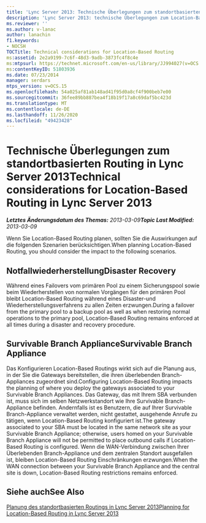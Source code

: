 ```yaml
---
title: 'Lync Server 2013: Technische Überlegungen zum standortbasierten Routing'
description: 'Lync Server 2013: technische Überlegungen zum Location-Based-Routing.'
ms.reviewer: ''
ms.author: v-lanac
author: lanachin
f1.keywords:
- NOCSH
TOCTitle: Technical considerations for Location-Based Routing
ms:assetid: 2e2a9199-7c6f-48d3-9adb-3873fc4f8c4e
ms:mtpsurl: https://technet.microsoft.com/en-us/library/JJ994027(v=OCS.15)
ms:contentKeyID: 51803936
ms.date: 07/23/2014
manager: serdars
mtps_version: v=OCS.15
ms.openlocfilehash: 54a025af81ab148ad41f95d0a8cf4f900beb7e00
ms.sourcegitcommit: 36fee89bb887bea4f18b19f17a8c69daf5bc423d
ms.translationtype: MT
ms.contentlocale: de-DE
ms.lasthandoff: 11/26/2020
ms.locfileid: "49423428"
---
```

# <a name="technical-considerations-for-location-based-routing-in-lync-server-2013"></a><span data-ttu-id="58a9d-103">Technische Überlegungen zum standortbasierten Routing in Lync Server 2013</span><span class="sxs-lookup"><span data-stu-id="58a9d-103">Technical considerations for Location-Based Routing in Lync Server 2013</span></span>

<div data-xmlns="http://www.w3.org/1999/xhtml">

<div class="topic" data-xmlns="http://www.w3.org/1999/xhtml" data-msxsl="urn:schemas-microsoft-com:xslt" data-cs="https://msdn.microsoft.com/">

<div data-asp="https://msdn2.microsoft.com/asp">



</div>

<div id="mainSection">

<div id="mainBody"><span data-ttu-id="58a9d-104">

<span> </span></span><span class="sxs-lookup"><span data-stu-id="58a9d-104">

<span> </span></span></span>

<span data-ttu-id="58a9d-105">_**Letztes Änderungsdatum des Themas:** 2013-03-09_</span><span class="sxs-lookup"><span data-stu-id="58a9d-105">_**Topic Last Modified:** 2013-03-09_</span></span>

<span data-ttu-id="58a9d-106">Wenn Sie Location-Based Routing planen, sollten Sie die Auswirkungen auf die folgenden Szenarien berücksichtigen.</span><span class="sxs-lookup"><span data-stu-id="58a9d-106">When planning Location-Based Routing, you should consider the impact to the following scenarios.</span></span>

<div>

## <a name="disaster-recovery"></a><span data-ttu-id="58a9d-107">Notfallwiederherstellung</span><span class="sxs-lookup"><span data-stu-id="58a9d-107">Disaster Recovery</span></span>

<span data-ttu-id="58a9d-108">Während eines Failovers vom primären Pool zu einem Sicherungspool sowie beim Wiederherstellen von normalen Vorgängen für den primären Pool bleibt Location-Based Routing während eines Disaster-und Wiederherstellungsverfahrens zu allen Zeiten erzwungen.</span><span class="sxs-lookup"><span data-stu-id="58a9d-108">During a failover from the primary pool to a backup pool as well as when restoring normal operations to the primary pool, Location-Based Routing remains enforced at all times during a disaster and recovery procedure.</span></span>

</div>

<div>

## <a name="survivable-branch-appliance"></a><span data-ttu-id="58a9d-109">Survivable Branch Appliance</span><span class="sxs-lookup"><span data-stu-id="58a9d-109">Survivable Branch Appliance</span></span>

<span data-ttu-id="58a9d-110">Das Konfigurieren Location-Based Routings wirkt sich auf die Planung aus, in der Sie die Gateways bereitstellen, die ihren überlebenden Branch-Appliances zugeordnet sind.</span><span class="sxs-lookup"><span data-stu-id="58a9d-110">Configuring Location-Based Routing impacts the planning of where you deploy the gateways associated to your Survivable Branch Appliances.</span></span> <span data-ttu-id="58a9d-111">Das Gateway, das mit Ihrem SBA verbunden ist, muss sich im selben Netzwerkstandort wie Ihre Survivable Branch-Appliance befinden. Andernfalls ist es Benutzern, die auf Ihrer Survivable Branch-Appliance verwaltet werden, nicht gestattet, ausgehende Anrufe zu tätigen, wenn Location-Based Routing konfiguriert ist.</span><span class="sxs-lookup"><span data-stu-id="58a9d-111">The gateway associated to your SBA must be located in the same network site as your Survivable Branch Appliance; otherwise, users homed on your Survivable Branch Appliance will not be permitted to place outbound calls if Location-Based Routing is configured.</span></span> <span data-ttu-id="58a9d-112">Wenn die WAN-Verbindung zwischen Ihrer Überlebenden Branch-Appliance und dem zentralen Standort ausgefallen ist, bleiben Location-Based Routing Einschränkungen erzwungen.</span><span class="sxs-lookup"><span data-stu-id="58a9d-112">When the WAN connection between your Survivable Branch Appliance and the central site is down, Location-Based Routing restrictions remains enforced.</span></span>

</div>

<div>

## <a name="see-also"></a><span data-ttu-id="58a9d-113">Siehe auch</span><span class="sxs-lookup"><span data-stu-id="58a9d-113">See Also</span></span>


[<span data-ttu-id="58a9d-114">Planung des standortbasierten Routings in Lync Server 2013</span><span class="sxs-lookup"><span data-stu-id="58a9d-114">Planning for Location-Based Routing in Lync Server 2013</span></span>](lync-server-2013-planning-for-location-based-routing.md)  
  

<span data-ttu-id="58a9d-115"></div>

</div>

<span> </span>

</div>

</div>

</span><span class="sxs-lookup"><span data-stu-id="58a9d-115"></div>

</div>

<span> </span>

</div>

</div>

</span></span></div>

